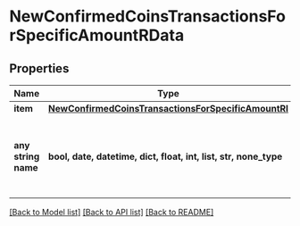 # NewConfirmedCoinsTransactionsForSpecificAmountRData


## Properties
Name | Type | Description | Notes
------------ | ------------- | ------------- | -------------
**item** | [**NewConfirmedCoinsTransactionsForSpecificAmountRI**](NewConfirmedCoinsTransactionsForSpecificAmountRI.md) |  | 
**any string name** | **bool, date, datetime, dict, float, int, list, str, none_type** | any string name can be used but the value must be the correct type | [optional]

[[Back to Model list]](../README.md#documentation-for-models) [[Back to API list]](../README.md#documentation-for-api-endpoints) [[Back to README]](../README.md)


